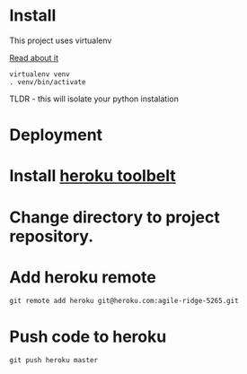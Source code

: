 Install
=======

This project uses virtualenv

[Read about it](http://flask.pocoo.org/docs/0.10/installation/#virtualenv)

```shell
virtualenv venv
. venv/bin/activate
```

TLDR - this will isolate your python instalation

Deployment
==========

# Install [heroku toolbelt](https://toolbelt.heroku.com/)
# Change directory to project repository.
# Add heroku remote

```
git remote add heroku git@heroku.com:agile-ridge-5265.git
```

# Push code to heroku

```
git push heroku master
```